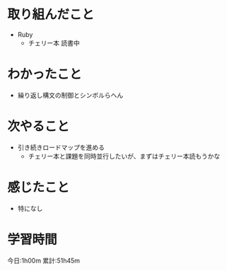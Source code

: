 # 取り組んだこと
  - Ruby
    - チェリー本 読書中

# わかったこと
  - 繰り返し構文の制御とシンボルらへん

# 次やること
  - 引き続きロードマップを進める
    - チェリー本と課題を同時並行したいが、まずはチェリー本読もうかな

# 感じたこと
  - 特になし

# 学習時間
今日:1h00m
累計:51h45m
